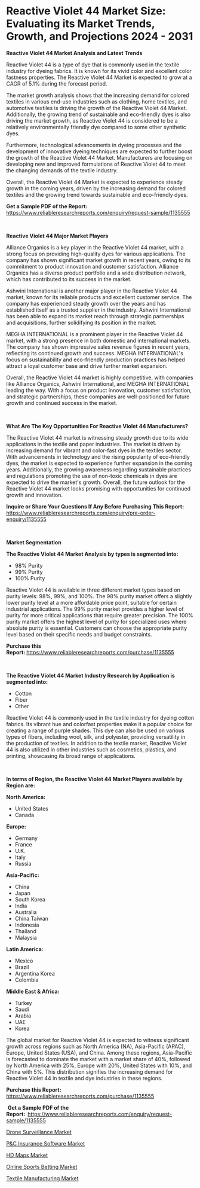 <p><h1>Reactive Violet 44 Market Size: Evaluating its Market Trends, Growth, and Projections 2024 - 2031</h1></p><p><strong>Reactive Violet 44 Market Analysis and Latest Trends</strong></p>
<p><p>Reactive Violet 44 is a type of dye that is commonly used in the textile industry for dyeing fabrics. It is known for its vivid color and excellent color fastness properties. The Reactive Violet 44 Market is expected to grow at a CAGR of 5.1% during the forecast period. </p><p>The market growth analysis shows that the increasing demand for colored textiles in various end-use industries such as clothing, home textiles, and automotive textiles is driving the growth of the Reactive Violet 44 Market. Additionally, the growing trend of sustainable and eco-friendly dyes is also driving the market growth, as Reactive Violet 44 is considered to be a relatively environmentally friendly dye compared to some other synthetic dyes.</p><p>Furthermore, technological advancements in dyeing processes and the development of innovative dyeing techniques are expected to further boost the growth of the Reactive Violet 44 Market. Manufacturers are focusing on developing new and improved formulations of Reactive Violet 44 to meet the changing demands of the textile industry.</p><p>Overall, the Reactive Violet 44 Market is expected to experience steady growth in the coming years, driven by the increasing demand for colored textiles and the growing trend towards sustainable and eco-friendly dyes.</p></p>
<p><strong>Get a Sample PDF of the Report:&nbsp;</strong> <a href="https://www.reliableresearchreports.com/enquiry/request-sample/1135555">https://www.reliableresearchreports.com/enquiry/request-sample/1135555</a></p>
<p>&nbsp;</p>
<p><strong>Reactive Violet 44 Major Market Players</strong></p>
<p><p>Alliance Organics is a key player in the Reactive Violet 44 market, with a strong focus on providing high-quality dyes for various applications. The company has shown significant market growth in recent years, owing to its commitment to product innovation and customer satisfaction. Alliance Organics has a diverse product portfolio and a wide distribution network, which has contributed to its success in the market.</p><p>Ashwini International is another major player in the Reactive Violet 44 market, known for its reliable products and excellent customer service. The company has experienced steady growth over the years and has established itself as a trusted supplier in the industry. Ashwini International has been able to expand its market reach through strategic partnerships and acquisitions, further solidifying its position in the market.</p><p>MEGHA INTERNATIONAL is a prominent player in the Reactive Violet 44 market, with a strong presence in both domestic and international markets. The company has shown impressive sales revenue figures in recent years, reflecting its continued growth and success. MEGHA INTERNATIONAL's focus on sustainability and eco-friendly production practices has helped attract a loyal customer base and drive further market expansion.</p><p>Overall, the Reactive Violet 44 market is highly competitive, with companies like Alliance Organics, Ashwini International, and MEGHA INTERNATIONAL leading the way. With a focus on product innovation, customer satisfaction, and strategic partnerships, these companies are well-positioned for future growth and continued success in the market.</p></p>
<p>&nbsp;</p>
<p><strong>What Are The Key Opportunities For Reactive Violet 44 Manufacturers?</strong></p>
<p><p>The Reactive Violet 44 market is witnessing steady growth due to its wide applications in the textile and paper industries. The market is driven by increasing demand for vibrant and color-fast dyes in the textiles sector. With advancements in technology and the rising popularity of eco-friendly dyes, the market is expected to experience further expansion in the coming years. Additionally, the growing awareness regarding sustainable practices and regulations promoting the use of non-toxic chemicals in dyes are expected to drive the market's growth. Overall, the future outlook for the Reactive Violet 44 market looks promising with opportunities for continued growth and innovation.</p></p>
<p><strong>Inquire or Share Your Questions If Any Before Purchasing This Report:</strong> <a href="https://www.reliableresearchreports.com/enquiry/pre-order-enquiry/1135555">https://www.reliableresearchreports.com/enquiry/pre-order-enquiry/1135555</a></p>
<p>&nbsp;</p>
<p><strong>Market Segmentation</strong></p>
<p><strong>The Reactive Violet 44 Market Analysis by types is segmented into:</strong></p>
<p><ul><li>98% Purity</li><li>99% Purity</li><li>100% Purity</li></ul></p>
<p><p>Reactive Violet 44 is available in three different market types based on purity levels: 98%, 99%, and 100%. The 98% purity market offers a slightly lower purity level at a more affordable price point, suitable for certain industrial applications. The 99% purity market provides a higher level of purity for more critical applications that require greater precision. The 100% purity market offers the highest level of purity for specialized uses where absolute purity is essential. Customers can choose the appropriate purity level based on their specific needs and budget constraints.</p></p>
<p><strong>Purchase this Report:&nbsp;</strong><a href="https://www.reliableresearchreports.com/purchase/1135555">https://www.reliableresearchreports.com/purchase/1135555</a></p>
<p>&nbsp;</p>
<p><strong>The Reactive Violet 44 Market Industry Research by Application is segmented into:</strong></p>
<p><ul><li>Cotton</li><li>Fiber</li><li>Other</li></ul></p>
<p><p>Reactive Violet 44 is commonly used in the textile industry for dyeing cotton fabrics. Its vibrant hue and colorfast properties make it a popular choice for creating a range of purple shades. This dye can also be used on various types of fibers, including wool, silk, and polyester, providing versatility in the production of textiles. In addition to the textile market, Reactive Violet 44 is also utilized in other industries such as cosmetics, plastics, and printing, showcasing its broad range of applications.</p></p>
<p>&nbsp;</p>
<p><strong>In terms of Region, the Reactive Violet 44 Market Players available by Region are:</strong></p>
<p>
    <p> <strong> North America: </strong>
        <ul>
            <li>United States</li>
            <li>Canada</li>
        </ul>
        </p> 
    <p> <strong> Europe: </strong>
        <ul>
            <li>Germany</li>
            <li>France</li>
            <li>U.K.</li>
            <li>Italy</li>
            <li>Russia</li>
        </ul>
        </p> 
    <p> <strong> Asia-Pacific: </strong>
        <ul>
            <li>China</li>
            <li>Japan</li>
            <li>South Korea</li>
            <li>India</li>
            <li>Australia</li>
            <li>China Taiwan</li>
            <li>Indonesia</li>
            <li>Thailand</li>
            <li>Malaysia</li>
        </ul>
        </p> 
    <p> <strong> Latin America: </strong>
        <ul>
            <li>Mexico</li>
            <li>Brazil</li>
            <li>Argentina Korea</li>
            <li>Colombia</li>
        </ul>
        </p> 
    <p> <strong> Middle East & Africa: </strong>
        <ul>
            <li>Turkey</li>
            <li>Saudi</li>
            <li>Arabia</li>
            <li>UAE</li>
            <li>Korea</li>
        </ul>
    </p>
    </p>
<p><p>The global market for Reactive Violet 44 is expected to witness significant growth across regions such as North America (NA), Asia-Pacific (APAC), Europe, United States (USA), and China. Among these regions, Asia-Pacific is forecasted to dominate the market with a market share of 40%, followed by North America with 25%, Europe with 20%, United States with 10%, and China with 5%. This distribution signifies the increasing demand for Reactive Violet 44 in textile and dye industries in these regions.</p></p>
<p><strong>Purchase this Report: </strong><a href="https://www.reliableresearchreports.com/purchase/1135555">https://www.reliableresearchreports.com/purchase/1135555</a></p>
<p>&nbsp;<strong>Get a Sample PDF of the Report:&nbsp;&nbsp;</strong><a href="https://www.reliableresearchreports.com/enquiry/request-sample/1135555">https://www.reliableresearchreports.com/enquiry/request-sample/1135555</a></p>
<p><strong></strong></p>
<p><p><a href="https://medium.com/@margaretlee84/analyzing-drone-surveillance-market-global-industry-perspective-and-forecast-2024-to-2031-3ef21b358190">Drone Surveillance Market</a></p><p><a href="https://medium.com/@andrewhills1925/p-amp-c-insurance-software-nbsp-market-focuses-on-market-share-size-and-projected-forecast-till-7ec3376bc66e">P&C Insurance Software Market</a></p><p><a href="https://medium.com/@margaretlee84/hd-maps-market-furnishes-information-on-market-share-market-trends-and-market-growth-b9a3eed274fc">HD Maps Market</a></p><p><a href="https://medium.com/@andrewhills1925/online-sports-betting-market-the-key-to-successful-business-strategy-forecast-till-2031-84de7f4160bc">Online Sports Betting Market</a></p><p><a href="https://medium.com/@caligoldner/textile-manufacturing-market-comprehensive-assessment-by-type-application-and-geography-c574ecd6fe5e">Textile Manufacturing Market</a></p></p>